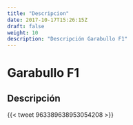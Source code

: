 ```yaml
---
title: "Descripcion"
date: 2017-10-17T15:26:15Z
draft: false
weight: 10
description: "Descripción Garabullo F1"
---
```


# Garabullo F1

## Descripción

{{< tweet 963389638953054208 >}}